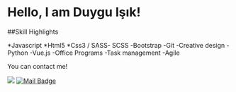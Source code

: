 <!--
**dduyguu/dduyguu** is a ✨ _special_ ✨ repository because its `README.md` (this file) appears on your GitHub profile.

Here are some ideas to get you started:

- 🔭 I’m currently working on ...
- 🌱 I’m currently learning ...
- 👯 I’m looking to collaborate on ...
- 🤔 I’m looking for help with ...
- 💬 Ask me about ...
- 📫 How to reach me: ...
- 😄 Pronouns: ...
- ⚡ Fun fact: ...
-->

# Hello, I am Duygu Işık! 

##Skill Highlights

*Javascript 
*Html5 
*Css3 / SASS- SCSS 
-Bootstrap 
-Git 
-Creative design 
-Python 
-Vue.js 
-Office Programs 
-Task management 
-Agile

You can contact me!

[![](https://img.shields.io/badge/linkedin-%230077B5.svg?&style=for-the-badge&logo=linkedin&logoColor=white)](https://www.linkedin.com/in/duyguisikk/)
[![Mail Badge](https://img.shields.io/badge/Gmail-c14438?style=for-the-badge&logo=Gmail&logoColor=white&link=mailto:duygu.yaseminn18@gmail.com)](mailto:mertcobanov@gmail.com)
